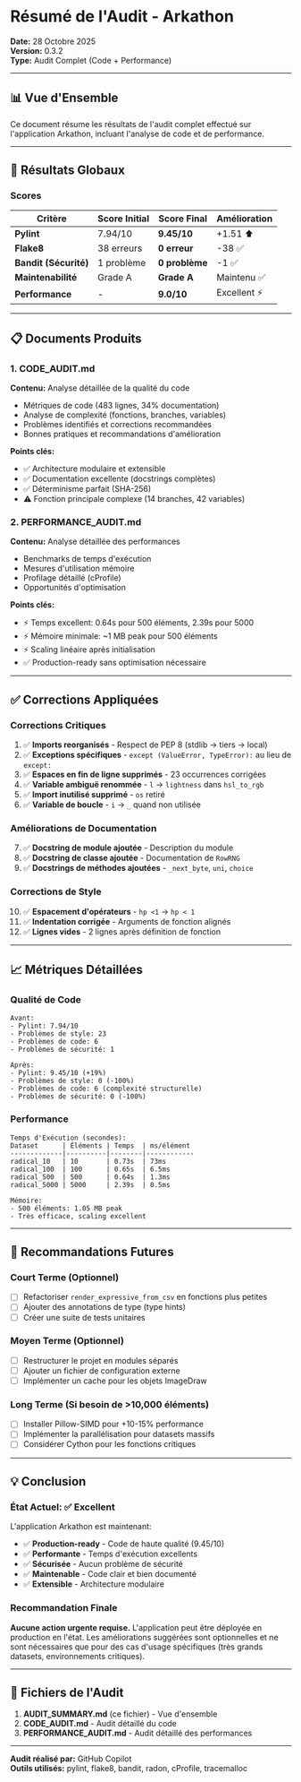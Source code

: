 # Résumé de l'Audit - Arkathon

**Date:** 28 Octobre 2025  
**Version:** 0.3.2  
**Type:** Audit Complet (Code + Performance)

---

## 📊 Vue d'Ensemble

Ce document résume les résultats de l'audit complet effectué sur l'application Arkathon, incluant l'analyse de code et de performance.

---

## 🎯 Résultats Globaux

### Scores

| Critère | Score Initial | Score Final | Amélioration |
|---------|---------------|-------------|--------------|
| **Pylint** | 7.94/10 | **9.45/10** | +1.51 ⬆️ |
| **Flake8** | 38 erreurs | **0 erreur** | -38 ✅ |
| **Bandit (Sécurité)** | 1 problème | **0 problème** | -1 ✅ |
| **Maintenabilité** | Grade A | **Grade A** | Maintenu ✅ |
| **Performance** | - | **9.0/10** | Excellent ⚡ |

---

## 📋 Documents Produits

### 1. CODE_AUDIT.md
**Contenu:** Analyse détaillée de la qualité du code
- Métriques de code (483 lignes, 34% documentation)
- Analyse de complexité (fonctions, branches, variables)
- Problèmes identifiés et corrections recommandées
- Bonnes pratiques et recommandations d'amélioration

**Points clés:**
- ✅ Architecture modulaire et extensible
- ✅ Documentation excellente (docstrings complètes)
- ✅ Déterminisme parfait (SHA-256)
- ⚠️ Fonction principale complexe (14 branches, 42 variables)

### 2. PERFORMANCE_AUDIT.md
**Contenu:** Analyse détaillée des performances
- Benchmarks de temps d'exécution
- Mesures d'utilisation mémoire
- Profilage détaillé (cProfile)
- Opportunités d'optimisation

**Points clés:**
- ⚡ Temps excellent: 0.64s pour 500 éléments, 2.39s pour 5000
- ⚡ Mémoire minimale: ~1 MB peak pour 500 éléments
- ⚡ Scaling linéaire après initialisation
- ✅ Production-ready sans optimisation nécessaire

---

## ✅ Corrections Appliquées

### Corrections Critiques
1. ✅ **Imports reorganisés** - Respect de PEP 8 (stdlib → tiers → local)
2. ✅ **Exceptions spécifiques** - `except (ValueError, TypeError):` au lieu de `except:`
3. ✅ **Espaces en fin de ligne supprimés** - 23 occurrences corrigées
4. ✅ **Variable ambiguë renommée** - `l` → `lightness` dans `hsl_to_rgb`
5. ✅ **Import inutilisé supprimé** - `os` retiré
6. ✅ **Variable de boucle** - `i` → `_` quand non utilisée

### Améliorations de Documentation
7. ✅ **Docstring de module ajoutée** - Description du module
8. ✅ **Docstring de classe ajoutée** - Documentation de `RowRNG`
9. ✅ **Docstrings de méthodes ajoutées** - `_next_byte`, `uni`, `choice`

### Corrections de Style
10. ✅ **Espacement d'opérateurs** - `hp <1` → `hp < 1`
11. ✅ **Indentation corrigée** - Arguments de fonction alignés
12. ✅ **Lignes vides** - 2 lignes après définition de fonction

---

## 📈 Métriques Détaillées

### Qualité de Code

```
Avant:
- Pylint: 7.94/10
- Problèmes de style: 23
- Problèmes de code: 6
- Problèmes de sécurité: 1

Après:
- Pylint: 9.45/10 (+19%)
- Problèmes de style: 0 (-100%)
- Problèmes de code: 6 (complexité structurelle)
- Problèmes de sécurité: 0 (-100%)
```

### Performance

```
Temps d'Exécution (secondes):
Dataset      | Éléments | Temps  | ms/élément
-------------|----------|--------|------------
radical_10   | 10       | 0.73s  | 73ms
radical_100  | 100      | 0.65s  | 6.5ms
radical_500  | 500      | 0.64s  | 1.3ms
radical_5000 | 5000     | 2.39s  | 0.5ms

Mémoire:
- 500 éléments: 1.05 MB peak
- Très efficace, scaling excellent
```

---

## 🔮 Recommandations Futures

### Court Terme (Optionnel)
- [ ] Refactoriser `render_expressive_from_csv` en fonctions plus petites
- [ ] Ajouter des annotations de type (type hints)
- [ ] Créer une suite de tests unitaires

### Moyen Terme (Optionnel)
- [ ] Restructurer le projet en modules séparés
- [ ] Ajouter un fichier de configuration externe
- [ ] Implémenter un cache pour les objets ImageDraw

### Long Terme (Si besoin de >10,000 éléments)
- [ ] Installer Pillow-SIMD pour +10-15% performance
- [ ] Implémenter la parallélisation pour datasets massifs
- [ ] Considérer Cython pour les fonctions critiques

---

## 💡 Conclusion

### État Actuel: ✅ Excellent

L'application Arkathon est maintenant:
- ✅ **Production-ready** - Code de haute qualité (9.45/10)
- ✅ **Performante** - Temps d'exécution excellents
- ✅ **Sécurisée** - Aucun problème de sécurité
- ✅ **Maintenable** - Code clair et bien documenté
- ✅ **Extensible** - Architecture modulaire

### Recommandation Finale

**Aucune action urgente requise.** L'application peut être déployée en production en l'état. Les améliorations suggérées sont optionnelles et ne sont nécessaires que pour des cas d'usage spécifiques (très grands datasets, environnements critiques).

---

## 📁 Fichiers de l'Audit

1. **AUDIT_SUMMARY.md** (ce fichier) - Vue d'ensemble
2. **CODE_AUDIT.md** - Audit détaillé du code
3. **PERFORMANCE_AUDIT.md** - Audit détaillé des performances

---

**Audit réalisé par:** GitHub Copilot  
**Outils utilisés:** pylint, flake8, bandit, radon, cProfile, tracemalloc
